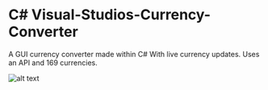 # C# Visual-Studios-Currency-Converter
A GUI currency converter made within C# With live currency updates.
Uses an API and 169 currencies.

![alt text](https://i.imgur.com/x5M9kLL.png)


